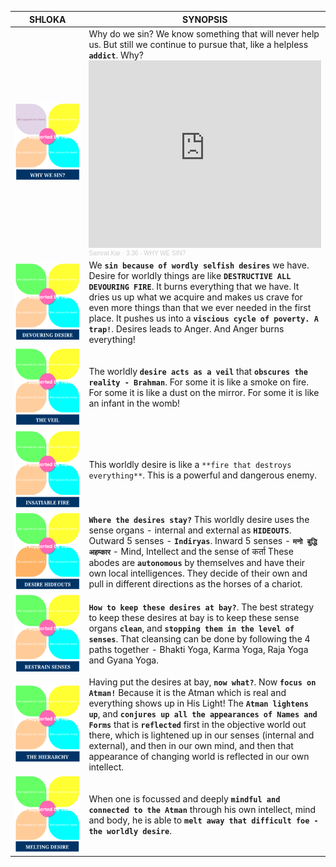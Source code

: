 SHLOKA  |  SYNOPSIS
--|--
![3.36](../FLASHCARDS/3.36.svg)  | Why do we sin? We know something that will never help us. But still we continue to pursue that, like a  helpless **`addict`**. Why? <iframe width="100%" height="300" scrolling="no" frameborder="no" allow="autoplay" src="https://w.soundcloud.com/player/?url=https%3A//api.soundcloud.com/playlists/1092085207&color=%23ff5500&auto_play=false&hide_related=false&show_comments=true&show_user=true&show_reposts=false&show_teaser=true&visual=true"></iframe><div style="font-size: 10px; color: #cccccc;line-break: anywhere;word-break: normal;overflow: hidden;white-space: nowrap;text-overflow: ellipsis; font-family: Interstate,Lucida Grande,Lucida Sans Unicode,Lucida Sans,Garuda,Verdana,Tahoma,sans-serif;font-weight: 100;"><a href="https://soundcloud.com/samrat_kar" title="Samrat Kar" target="_blank" style="color: #cccccc; text-decoration: none;">Samrat Kar</a> · <a href="https://soundcloud.com/samrat_kar/sets/3-36-why-we-sin" title="3.36 - WHY WE SIN?" target="_blank" style="color: #cccccc; text-decoration: none;">3.36 - WHY WE SIN?</a></div>
![3.37](../FLASHCARDS/3.37.svg)  | We **`sin because of wordly selfish desires`** we have. Desire for worldly things are like **`DESTRUCTIVE ALL DEVOURING FIRE`**. It burns everything that we have. It dries us up what we acquire and makes us crave for even more things than that we ever needed in the first place. It pushes us into a **`viscious cycle of poverty. A trap!`**. Desires leads to Anger. And Anger burns everything!
![3.38](../FLASHCARDS/3.38.svg)  | The worldly **`desire acts as a veil`** that **`obscures the reality - Brahman`**. For some it is like a smoke on fire. For some it is like a dust on the mirror. For some it is like an infant in the womb!
![3.39](../FLASHCARDS/3.39.svg)  | This worldly desire is like a `**fire that destroys everything**`. This is a powerful and dangerous enemy.
![3.40](../FLASHCARDS/3.40.svg)  | **`Where the desires stay?`** This worldly desire uses the sense organs - internal and external as **`HIDEOUTS`**. Outward 5 senses - **`Indiryas`**. Inward 5 senses - **`मनो बुद्धि अहम्कार`** - Mind, Intellect and the sense of कर्ता These abodes are **`autonomous`** by themselves and have their own local intelligences. They decide of their own and pull in different directions as the horses of a chariot.
![3.41](../FLASHCARDS/3.41.svg)  | **`How to keep these desires at bay?`**. The best strategy to keep these desires at bay is to keep these sense organs **`clean`**, and **`stopping them in the level of senses`**. That cleansing can be done by following the 4 paths together - Bhakti Yoga, Karma Yoga, Raja Yoga and Gyana Yoga.
![3.42](../FLASHCARDS/3.42.svg)  | Having put the desires at bay, **`now what?`**. Now **`focus on Atman!`** Because it is the Atman which is real and everything shows up in His Light! The **`Atman lightens up`**, and **`conjures up all the appearances of Names and Forms`** that is **`reflected`** first in the objective world out there, which is lightened up in our senses (internal and external), and then in our own mind, and then that appearance of changing world is reflected in our own intellect.
![3.42](../FLASHCARDS/3.43.svg)  | When one is focussed and deeply **`mindful and connected to the Atman`** through his own intellect, mind and body, he is able to **`melt away that difficult foe - the worldly desire`**.    |
